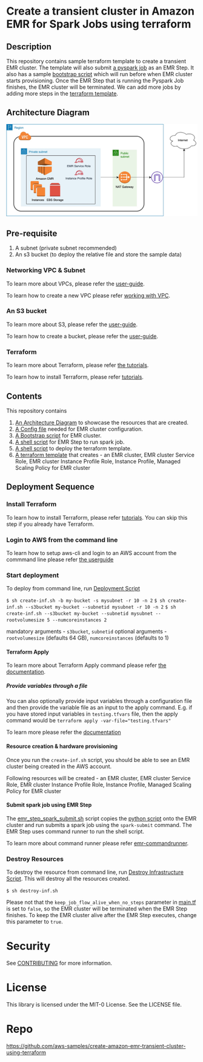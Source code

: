 # Create a transient cluster in Amazon EMR for Spark Jobs using terraform

## Description

This repository contains sample terraform template to create a transient EMR cluster. The template will also submit [a pyspark job](python/my_spark_job.py) as an EMR Step. It also has a sample [bootstrap script](scripts/bootstrap.sh) which will run before when EMR cluster starts provisioning. Once the EMR Step that is running the Pyspark Job finishes, the EMR cluster will be terminated. We can add more jobs by adding more steps in the [terraform template](template/main.tf).

## Architecture Diagram

![Alt text](architecture/tpch_benchmarks_on_emr.jpg?raw=true "Architecture Diagram")

## Pre-requisite

1. A subnet (private subnet recommended)
2. An s3 bucket (to deploy the relative file and store the sample data)

### Networking VPC & Subnet

To learn more about VPCs, please refer the [user-guide](https://docs.aws.amazon.com/vpc/latest/userguide/what-is-amazon-vpc.html).

To learn how to create a new VPC please refer [working with VPC](https://docs.aws.amazon.com/vpc/latest/userguide/working-with-vpcs.html#Create-VPC).

### An S3 bucket

To learn more about S3, please refer the [user-guide](https://docs.aws.amazon.com/AmazonS3/latest/userguide/Welcome.html).

To learn how to create a bucket, please refer the [user-guide](https://docs.aws.amazon.com/AmazonS3/latest/userguide/create-bucket-overview.html).

### Terraform

To learn more about Terraform, please refer [the tutorials](https://developer.hashicorp.com/terraform/tutorials/aws-get-started/infrastructure-as-code).

To learn how to install Terraform, please refer [tutorials](https://developer.hashicorp.com/terraform/tutorials/aws-get-started/install-cli).

## Contents
This repository contains 
1. [An Architecture Diagram](architecture/tpch_benchmarks_on_emr.jpg) to showcase the resources that are created.
2. [A Config file](config/cluster-config-glue-catalog.json) needed for EMR cluster configuration.
3. [A Bootstrap script](scripts/bootstrap.sh) for EMR cluster.
4. [A shell script](scripts/emr_step_spark_submit.sh) for EMR Step to run spark job.
5. [A shell script](template/create-inf.sh) to deploy the terraform template.
6. [A terraform template](template/main.tf) that creates - an EMR cluster, EMR cluster Service Role, EMR cluster Instance Profile Role, Instance Profile, Managed Scaling Policy for EMR cluster

## Deployment Sequence

### Install Terraform

To learn how to install Terraform, please refer [tutorials](https://developer.hashicorp.com/terraform/tutorials/aws-get-started/install-cli). You can skip this step if you already have Terraform.

### Login to AWS from the command line

To learn how to setup aws-cli and login to an AWS account from the commmand line please refer [the userguide](https://docs.aws.amazon.com/cli/latest/userguide/cli-chap-configure.html)

### Start deployment
To deploy from command line, run [Deployment Script](template/create-inf.sh)

`$ sh create-inf.sh -b my-bucket -s mysubnet -r 10 -n 2`
`$ sh create-inf.sh --s3bucket my-bucket --subnetid mysubnet -r 10 -n 2`
`$ sh create-inf.sh --s3bucket my-bucket --subnetid mysubnet --rootvolumesize 5 --numcoreinstances 2`

mandatory arguments - `s3bucket`, `subnetid`
optional arguments - `rootvolumesize` (defaults 64 GB), `numcoreinstances` (defaults to 1)

####  Terraform Apply

To learn more about Terraform Apply command please refer [the documentation](https://developer.hashicorp.com/terraform/cli/commands/apply).

##### Provide variables through a file

You can also optionally provide input variables through a configuration file and then provide the variable file as an input to the apply command. 
E.g. if you have stored input variables in `testing.tfvars` file, then the apply command would be `terraform apply -var-file="testing.tfvars"`

To learn more please refer the [documentation](https://developer.hashicorp.com/terraform/language/values/variables)

#### Resource creation & hardware provisioning

Once you run the `create-inf.sh` script, you should be able to see an EMR cluster being created in the AWS account. 

Following resources will be created - 
an EMR cluster, EMR cluster Service Role, EMR cluster Instance Profile Role, Instance Profile, Managed Scaling Policy for EMR cluster

#### Submit spark job using EMR Step

The [emr_step_spark_submit.sh](scripts/emr_step_spark_submit.sh) script copies the [python script](python/my_spark_job.py) onto the EMR cluster and run submits a spark job using the `spark-submit` command. The EMR Step uses command runner to run the shell script. 

To learn more about command runner please refer [emr-commandrunner](https://docs.aws.amazon.com/emr/latest/ReleaseGuide/emr-commandrunner.html).

### Destroy Resources

To destroy the resource from command line, run [Destroy Infrastructure Script](template/destroy-inf.sh). This will destroy all the resources created. 

`$ sh destroy-inf.sh`

Please not that the `keep_job_flow_alive_when_no_steps` parameter in [main.tf](template/main.tf) is set to `false`, so the EMR cluster will be terminated when the EMR Step finishes. To keep the EMR cluster alive after the EMR Step executes, change this parameter to `true`.

# Security
See [CONTRIBUTING](CONTRIBUTING.md#security-issue-notifications) for more information.

# License
This library is licensed under the MIT-0 License. See the LICENSE file.

# Repo 

https://github.com/aws-samples/create-amazon-emr-transient-cluster-using-terraform